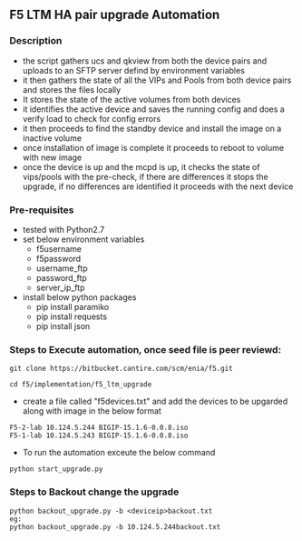 ## F5 LTM HA pair upgrade Automation

### Description

- the script gathers ucs and qkview from both the device pairs and uploads to an SFTP server defind by environment variables
- it then gathers the state of all the VIPs and Pools from  both device pairs and stores the files locally
- It stores the state of the active volumes from both devices
- it identifies the active device and saves the running config and does a verify load to check for config errors
- it then proceeds to find the standby device and install the image on a inactive volume
- once installation of image is complete it proceeds to reboot to volume with new image
- once the device is up and the mcpd is up, it checks the state of vips/pools with the pre-check, if there are differences
it stops the upgrade, if no differences are identified it proceeds with the next device

### Pre-requisites

* tested with Python2.7
* set below environment variables
  - f5username
  - f5password
  - username_ftp
  - password_ftp
  - server_ip_ftp
* install below python packages
  - pip install paramiko
  - pip install requests
  - pip install json


### Steps to Execute automation, once seed file is peer reviewd:



```
git clone https://bitbucket.cantire.com/scm/enia/f5.git
```

```
cd f5/implementation/f5_ltm_upgrade
```

* create a file called "f5devices.txt" and add the devices to be upgarded along with image in the below format
```
F5-2-lab 10.124.5.244 BIGIP-15.1.6-0.0.8.iso
F5-1-lab 10.124.5.243 BIGIP-15.1.6-0.0.8.iso
```

* To run the automation exceute the below command
```
python start_upgrade.py

```

### Steps to Backout change the upgrade

```
python backout_upgrade.py -b <deviceip>backout.txt
eg:
python backout_upgrade.py -b 10.124.5.244backout.txt
```
